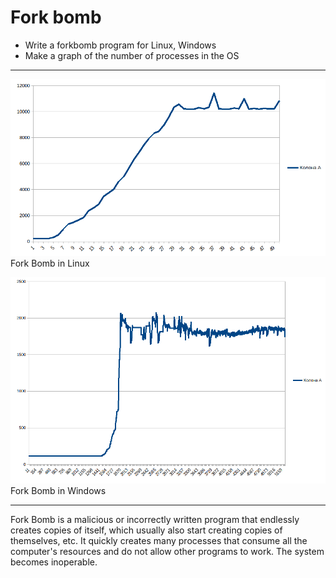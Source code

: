 # Fork bomb

- Write a forkbomb program for Linux, Windows
- Make a graph of the number of processes in the OS

---
![alt text](image.png)
Fork Bomb in Linux 


![alt text](image-1.png)
Fork Bomb in Windows

---
Fork Bomb is a malicious or incorrectly written program that endlessly creates copies of itself, which usually also start creating copies of themselves, etc. It quickly creates many processes that consume all the computer's resources and do not allow other programs to work. The system becomes inoperable.